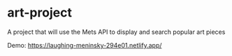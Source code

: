 # art-project

A project that will use the Mets API to display and search popular art pieces

Demo: https://laughing-meninsky-294e01.netlify.app/
